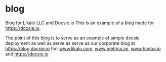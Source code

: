 # blog
Blog for Likalo LLC and Docsie.io
This is an example of a blog made for https://docsie.io. 

The point of this blog is to serve as an example of simple docsie deployment as well as serve as serve as our corporate blog at https://blog.docsie.io for: www.likalo.com, www.metrics.im, www.hanba.io and https://docsie.io

